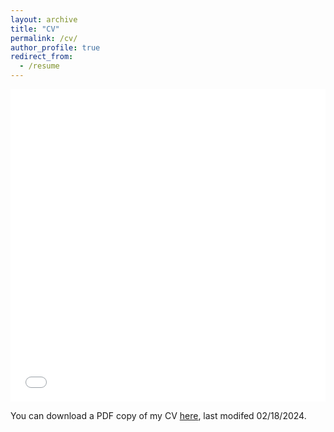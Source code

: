 ```yaml
---
layout: archive
title: "CV"
permalink: /cv/
author_profile: true
redirect_from:
  - /resume
---
```

<iframe src="/files/pdf/20230930_CV.pdf" width="100%" height="500" frameborder="no" border="0" marginwidth="0" marginheight="0"></iframe>

You can download a PDF copy of my CV [here](/files/pdf/20240218_CV.pdf), last modifed 02/18/2024.

